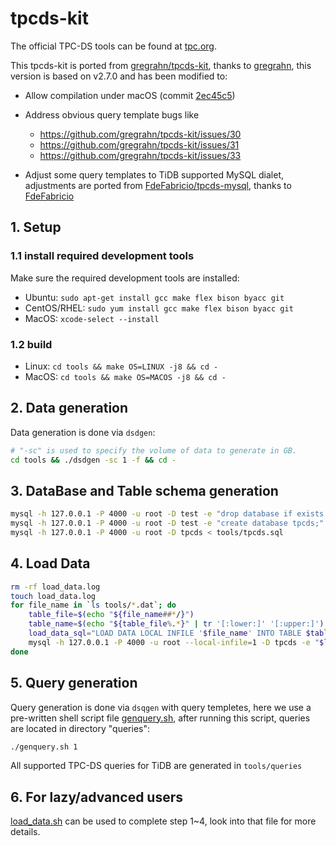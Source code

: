 # tpcds-kit

The official TPC-DS tools can be found at [tpc.org](http://www.tpc.org/tpc_documents_current_versions/current_specifications.asp).

This tpcds-kit is ported from [gregrahn/tpcds-kit](https://github.com/gregrahn/tpcds-kit), thanks to [gregrahn](https://github.com/gregrahn), this version is based on v2.7.0 and has been modified to:
* Allow compilation under macOS (commit [2ec45c5](https://github.com/gregrahn/tpcds-kit/commit/2ec45c5ed97cc860819ee630770231eac738097c))
* Address obvious query template bugs like
  * https://github.com/gregrahn/tpcds-kit/issues/30
  * https://github.com/gregrahn/tpcds-kit/issues/31
  * https://github.com/gregrahn/tpcds-kit/issues/33

* Adjust some query templates to TiDB supported MySQL dialet, adjustments are ported from [FdeFabricio/tpcds-mysql](https://github.com/FdeFabricio/tpcds-mysql), thanks to [FdeFabricio](https://github.com/FdeFabricio/)

## 1. Setup

### 1.1 install required development tools

Make sure the required development tools are installed:

- Ubuntu: `sudo apt-get install gcc make flex bison byacc git`
- CentOS/RHEL: `sudo yum install gcc make flex bison byacc git`
- MacOS: `xcode-select --install`

### 1.2 build

- Linux: `cd tools && make OS=LINUX -j8 && cd -`
- MacOS: `cd tools && make OS=MACOS -j8 && cd -`

## 2. Data generation

Data generation is done via `dsdgen`:
```sh
# "-sc" is used to specify the volume of data to generate in GB.
cd tools && ./dsdgen -sc 1 -f && cd -
```

## 3. DataBase and Table schema generation
```sh
mysql -h 127.0.0.1 -P 4000 -u root -D test -e "drop database if exists tpcds;"
mysql -h 127.0.0.1 -P 4000 -u root -D test -e "create database tpcds;"
mysql -h 127.0.0.1 -P 4000 -u root -D tpcds < tools/tpcds.sql
```


## 4. Load Data
```sh
rm -rf load_data.log
touch load_data.log
for file_name in `ls tools/*.dat`; do
    table_file=$(echo "${file_name##*/}")
    table_name=$(echo "${table_file%.*}" | tr '[:lower:]' '[:upper:]')
    load_data_sql="LOAD DATA LOCAL INFILE '$file_name' INTO TABLE $table_name FIELDS TERMINATED BY '|' LINES TERMINATED BY '\n';"
    mysql -h 127.0.0.1 -P 4000 -u root --local-infile=1 -D tpcds -e "$load_data_sql" >> load_data.log 2>&1 &
done
```

## 5. Query generation

Query generation is done via `dsqgen` with query templetes, here we use a pre-written shell script file [genquery.sh](./genquery.sh), after running this script, queries are located in directory "queries":
```sh
./genquery.sh 1
```

All supported TPC-DS queries for TiDB are generated in `tools/queries`

## 6. For lazy/advanced users

[load_data.sh](./load_data.sh) can be used to complete step 1~4, look into that file for more details.

